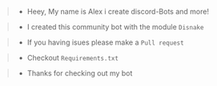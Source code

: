 > - Heey, My name is Alex i create discord-Bots and more!



> - I created this community bot with the module ``Disnake``



> - If you having isues please make a ``Pull request``



> - Checkout  ```Requirements.txt```




> - Thanks for checking out my bot
